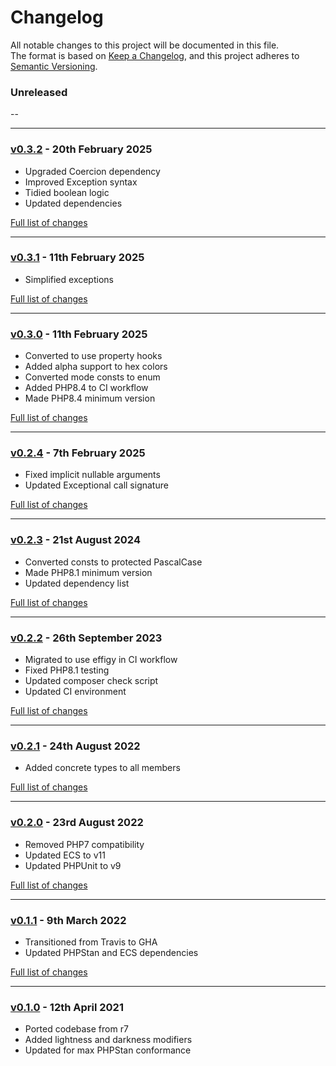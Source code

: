 # Changelog

All notable changes to this project will be documented in this file.<br>
The format is based on [Keep a Changelog](https://keepachangelog.com/en/1.0.0/),
and this project adheres to [Semantic Versioning](https://semver.org/spec/v2.0.0.html).

### Unreleased
--

---

### [v0.3.2](https://github.com/decodelabs/spectrum/commits/v0.3.2) - 20th February 2025

- Upgraded Coercion dependency
- Improved Exception syntax
- Tidied boolean logic
- Updated dependencies

[Full list of changes](https://github.com/decodelabs/spectrum/compare/v0.3.1...v0.3.2)

---

### [v0.3.1](https://github.com/decodelabs/spectrum/commits/v0.3.1) - 11th February 2025

- Simplified exceptions

[Full list of changes](https://github.com/decodelabs/spectrum/compare/v0.3.0...v0.3.1)

---

### [v0.3.0](https://github.com/decodelabs/spectrum/commits/v0.3.0) - 11th February 2025

- Converted to use property hooks
- Added alpha support to hex colors
- Converted mode consts to enum
- Added PHP8.4 to CI workflow
- Made PHP8.4 minimum version

[Full list of changes](https://github.com/decodelabs/spectrum/compare/v0.2.4...v0.3.0)

---

### [v0.2.4](https://github.com/decodelabs/spectrum/commits/v0.2.4) - 7th February 2025

- Fixed implicit nullable arguments
- Updated Exceptional call signature

[Full list of changes](https://github.com/decodelabs/spectrum/compare/v0.2.3...v0.2.4)

---

### [v0.2.3](https://github.com/decodelabs/spectrum/commits/v0.2.3) - 21st August 2024

- Converted consts to protected PascalCase
- Made PHP8.1 minimum version
- Updated dependency list

[Full list of changes](https://github.com/decodelabs/spectrum/compare/v0.2.2...v0.2.3)

---

### [v0.2.2](https://github.com/decodelabs/spectrum/commits/v0.2.2) - 26th September 2023

- Migrated to use effigy in CI workflow
- Fixed PHP8.1 testing
- Updated composer check script
- Updated CI environment

[Full list of changes](https://github.com/decodelabs/spectrum/compare/v0.2.1...v0.2.2)

---

### [v0.2.1](https://github.com/decodelabs/spectrum/commits/v0.2.1) - 24th August 2022

- Added concrete types to all members

[Full list of changes](https://github.com/decodelabs/spectrum/compare/v0.2.0...v0.2.1)

---

### [v0.2.0](https://github.com/decodelabs/spectrum/commits/v0.2.0) - 23rd August 2022

- Removed PHP7 compatibility
- Updated ECS to v11
- Updated PHPUnit to v9

[Full list of changes](https://github.com/decodelabs/spectrum/compare/v0.1.1...v0.2.0)

---

### [v0.1.1](https://github.com/decodelabs/spectrum/commits/v0.1.1) - 9th March 2022

- Transitioned from Travis to GHA
- Updated PHPStan and ECS dependencies

[Full list of changes](https://github.com/decodelabs/spectrum/compare/v0.1.0...v0.1.1)

---

### [v0.1.0](https://github.com/decodelabs/spectrum/commits/v0.1.0) - 12th April 2021

- Ported codebase from r7
- Added lightness and darkness modifiers
- Updated for max PHPStan conformance
